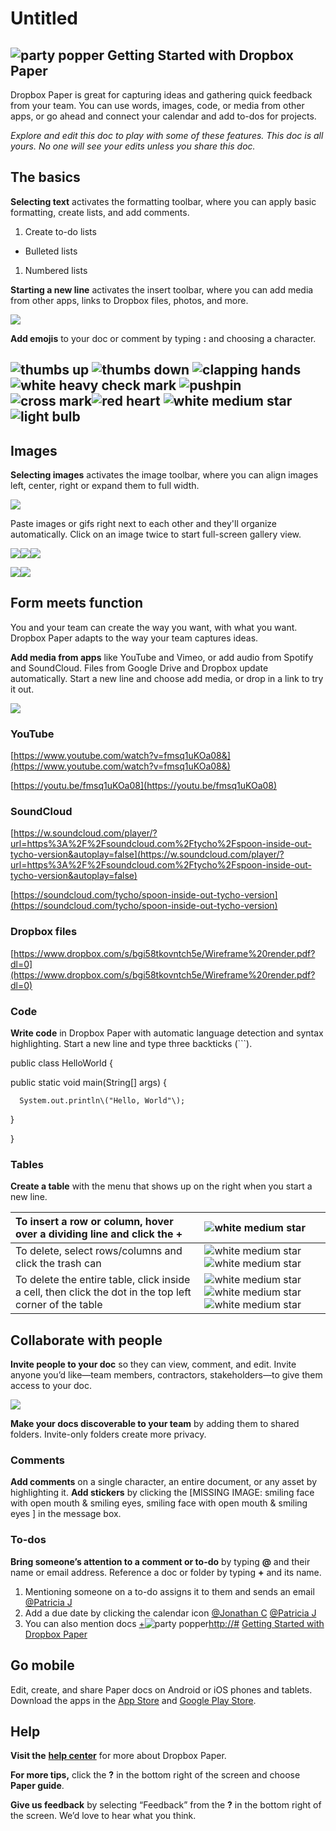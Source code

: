 # Untitled

## ![party popper](.gitbook/assets/0.png) Getting Started with Dropbox Paper

Dropbox Paper is great for capturing ideas and gathering quick feedback from your team. You can use words, images, code, or media from other apps, or go ahead and connect your calendar and add to-dos for projects.

_Explore and edit this doc to play with some of these features. This doc is all yours. No one will see your edits unless you share this doc._

## The basics

**Selecting text** activates the formatting toolbar, where you can apply basic formatting, create lists, and add comments.

1. Create to-do lists

* Bulleted lists

1. Numbered lists

**Starting a new line** activates the insert toolbar, where you can add media from other apps, links to Dropbox files, photos, and more.

![](.gitbook/assets/1.png)

**Add emojis** to your doc or comment by typing **:** and choosing a character. 

## ![thumbs up](.gitbook/assets/2.png) ![thumbs down](.gitbook/assets/3.png) ![clapping hands](.gitbook/assets/4.png) ![white heavy check mark](.gitbook/assets/5.png) ![pushpin](.gitbook/assets/10.png) ![cross mark](.gitbook/assets/6.png)![red heart](.gitbook/assets/7.png) ![white medium star](.gitbook/assets/8.png) ![light bulb](.gitbook/assets/9.png) 

## Images

**Selecting images** activates the image toolbar, where you can align images left, center, right or expand them to full width.

![](.gitbook/assets/11.jpeg)

Paste images or gifs right next to each other and they'll organize automatically. Click on an image twice to start full-screen gallery view.

![](.gitbook/assets/12.png)![](.gitbook/assets/13.png)![](.gitbook/assets/14.png)

![](.gitbook/assets/15.png)![](.gitbook/assets/16.png)

## Form meets function

You and your team can create the way you want, with what you want. Dropbox Paper adapts to the way your team captures ideas.

**Add media from apps** like YouTube and Vimeo, or add audio from Spotify and SoundCloud. Files from Google Drive and Dropbox update automatically. Start a new line and choose add media, or drop in a link to try it out.

![](.gitbook/assets/17.png)

### YouTube

[https://www.youtube.com/watch?v=fmsq1uKOa08&](https://www.youtube.com/watch?v=fmsq1uKOa08&)  


[https://youtu.be/fmsq1uKOa08](https://youtu.be/fmsq1uKOa08)

### SoundCloud

[https://w.soundcloud.com/player/?url=https%3A%2F%2Fsoundcloud.com%2Ftycho%2Fspoon-inside-out-tycho-version&autoplay=false](https://w.soundcloud.com/player/?url=https%3A%2F%2Fsoundcloud.com%2Ftycho%2Fspoon-inside-out-tycho-version&autoplay=false)  


[https://soundcloud.com/tycho/spoon-inside-out-tycho-version](https://soundcloud.com/tycho/spoon-inside-out-tycho-version) 

### Dropbox files

[https://www.dropbox.com/s/bgi58tkovntch5e/Wireframe%20render.pdf?dl=0](https://www.dropbox.com/s/bgi58tkovntch5e/Wireframe%20render.pdf?dl=0)  


### Code

**Write code** in Dropbox Paper with automatic language detection and syntax highlighting. Start a new line and type three backticks \(\`\`\`\).

public class HelloWorld { 

   public static void main\(String\[\] args\) { 

      System.out.println\("Hello, World"\);

   }

}

### Tables

**Create a table** with the menu that shows up on the right when you start a new line.

| To insert a row or column, hover over a dividing line and click the + | ![white medium star](.gitbook/assets/18.png) |
| :--- | :--- |
| To delete, select rows/columns and click the trash can | ![white medium star](.gitbook/assets/19.png) ![white medium star](.gitbook/assets/20.png)  |
| To delete the entire table, click inside a cell, then click the dot in the top left corner of the table | ![white medium star](.gitbook/assets/21.png) ![white medium star](.gitbook/assets/22.png) ![white medium star](.gitbook/assets/23.png)  |

## Collaborate with people

**Invite people to your doc** so they can view, comment, and edit. Invite anyone you’d like—team members, contractors, stakeholders—to give them access to your doc.

![](.gitbook/assets/24.png)

**Make your docs discoverable to your team** by adding them to shared folders. Invite-only folders create more privacy.

### Comments

**Add comments** on a single character, an entire document, or any asset by highlighting it. **Add stickers** by clicking the \[MISSING IMAGE: smiling face with open mouth & smiling eyes, smiling face with open mouth & smiling eyes \] in the message box.

### To-dos

**Bring someone’s attention to a comment or to-do** by typing **@** and their name or email address. Reference a doc or folder by typing **+** and its name.

1. Mentioning someone on a to-do assigns it to them and sends an email [@Patricia J](http://#)
2. Add a due date by clicking the calendar icon [@Jonathan C](http://#) [@Patricia J](http://#)
3. You can also mention docs [+](http://#)![party popper](.gitbook/assets/25.png)[http://\#](http://#) [ Getting Started with Dropbox Paper](http://#)

## Go mobile

Edit, create, and share Paper docs on Android or iOS phones and tablets. Download the apps in the [App Store](https://itunes.apple.com/us/app/paper-by-dropbox/id1126623662) and [Google Play Store](https://play.google.com/store/apps/details?id=com.dropbox.paper).

## Help

**Visit the** [**help center**](https://www.dropbox.com/help/topics/paper) for more about Dropbox Paper.

**For more tips,** click the **?** in the bottom right of the screen and choose **Paper guide**.

**Give us feedback** by selecting “Feedback” from the **?** in the bottom right of the screen. We’d love to hear what you think. 

